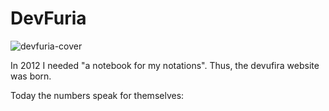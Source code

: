 # DevFuria

![devfuria-cover](https://user-images.githubusercontent.com/1257048/200187081-33b6ea3e-6237-4b3c-967c-7cf481c49d83.png)

In 2012 I needed "a notebook for my notations". Thus, the devufira website was born.

Today the numbers speak for themselves: